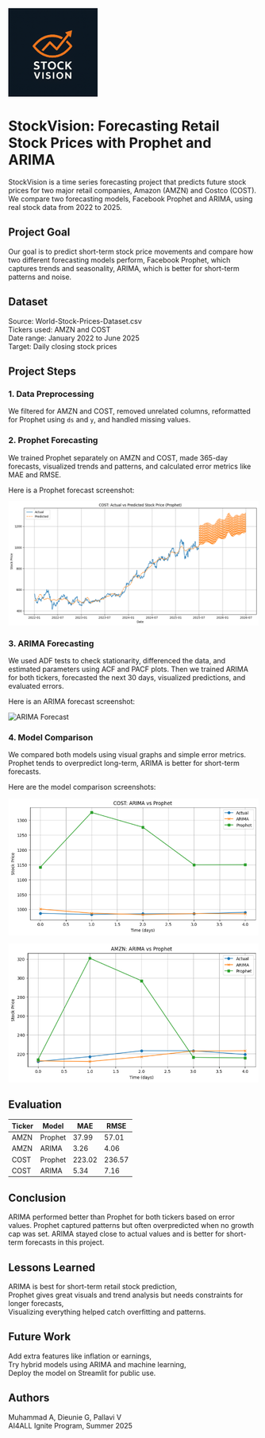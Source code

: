 <img src="New_Stock_Vision/notebooks/images/logo.png" alt="logo" width="180"/>

# StockVision: Forecasting Retail Stock Prices with Prophet and ARIMA

StockVision is a time series forecasting project that predicts future stock prices for two major retail companies, Amazon (AMZN) and Costco (COST). We compare two forecasting models, Facebook Prophet and ARIMA, using real stock data from 2022 to 2025.

## Project Goal

Our goal is to predict short-term stock price movements and compare how two different forecasting models perform,
Facebook Prophet, which captures trends and seasonality,
ARIMA, which is better for short-term patterns and noise.

## Dataset

Source: World-Stock-Prices-Dataset.csv  
Tickers used: AMZN and COST  
Date range: January 2022 to June 2025  
Target: Daily closing stock prices

## Project Steps

### 1. Data Preprocessing

We filtered for AMZN and COST, removed unrelated columns, reformatted for Prophet using `ds` and `y`, and handled missing values.

### 2. Prophet Forecasting

We trained Prophet separately on AMZN and COST, made 365-day forecasts, visualized trends and patterns, and calculated error metrics like MAE and RMSE.

Here is a Prophet forecast screenshot:

![Prophet Forecast](New_Stock_Vision/notebooks/images/prophet_cost_forecast.png)

### 3. ARIMA Forecasting

We used ADF tests to check stationarity, differenced the data, and estimated parameters using ACF and PACF plots. Then we trained ARIMA for both tickers, forecasted the next 30 days, visualized predictions, and evaluated errors.

Here is an ARIMA forecast screenshot:

![ARIMA Forecast](New_Stock_Vision/notebooks/images/arima_amzn_forecast.png)

### 4. Model Comparison

We compared both models using visual graphs and simple error metrics. Prophet tends to overpredict long-term, ARIMA is better for short-term forecasts.

Here are the model comparison screenshots:

![Error Bar Chart](New_Stock_Vision/notebooks/images/mae_rmse_barplot.png)

![Forecast Comparison](New_Stock_Vision/notebooks/images/comparison_arima_vs_prophet.png)

## Evaluation

| Ticker | Model   | MAE   | RMSE  |
|--------|---------|-------|--------|
| AMZN   | Prophet | 37.99 | 57.01 |
| AMZN   | ARIMA   | 3.26  | 4.06  |
| COST   | Prophet | 223.02| 236.57|
| COST   | ARIMA   | 5.34  | 7.16  |

## Conclusion

ARIMA performed better than Prophet for both tickers based on error values. Prophet captured patterns but often overpredicted when no growth cap was set. ARIMA stayed close to actual values and is better for short-term forecasts in this project.

## Lessons Learned

ARIMA is best for short-term retail stock prediction,  
Prophet gives great visuals and trend analysis but needs constraints for longer forecasts,  
Visualizing everything helped catch overfitting and patterns.

## Future Work

Add extra features like inflation or earnings,  
Try hybrid models using ARIMA and machine learning,  
Deploy the model on Streamlit for public use.

## Authors

Muhammad A, Dieunie G, Pallavi V  
AI4ALL Ignite Program, Summer 2025